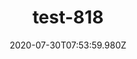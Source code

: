 ---
title: test-818
date: 2020-07-30T07:53:59.980Z
banner_subcontent: asdfsf
category: Research
focus: Support for leaders, colleagues and staff
role: HR professional
organisation_size: Medium (50-249 employees)
industry: Business Consulting & Management
content: Lorem ipsum dolor sit amet, consectetur adipiscing elit, sed do eiusmod tempor incididunt ut labore et dolore magna aliqua. Ut enim ad minim veniam, quis nostrud exercitation ullamco laboris nisi ut aliquip ex ea commodo consequat. Duis aute irure dolor in reprehenderit in voluptate velit esse cillum dolore eu fugiat nulla pariatur. Excepteur sint occaecat cupidatat non proident, sunt in culpa qui officia deserunt mollit anim id est laborum.
---